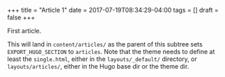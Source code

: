 +++
title = "Article 1"
date = 2017-07-19T08:34:29-04:00
tags = []
draft = false
+++

First article.

This will land in `content/articles/` as the parent of this subtree
sets `EXPORT_HUGO_SECTION` to `articles`. Note that the theme needs to
define at least the `single.html`, either in the `layouts/_default/`
directory, or `layouts/articles/`, either in the Hugo base dir or the
theme dir.
